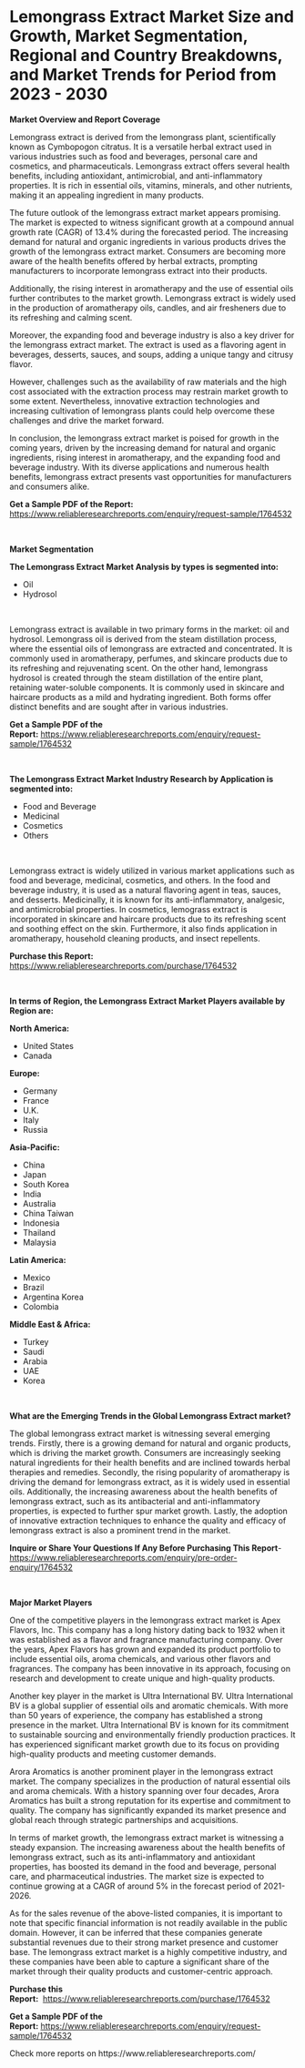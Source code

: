 <p><h1>Lemongrass Extract Market Size and Growth, Market Segmentation, Regional and Country Breakdowns, and Market Trends for Period from 2023 -  2030</h1></p><p><strong>Market Overview and Report Coverage</strong></p>
<p><p>Lemongrass extract is derived from the lemongrass plant, scientifically known as Cymbopogon citratus. It is a versatile herbal extract used in various industries such as food and beverages, personal care and cosmetics, and pharmaceuticals. Lemongrass extract offers several health benefits, including antioxidant, antimicrobial, and anti-inflammatory properties. It is rich in essential oils, vitamins, minerals, and other nutrients, making it an appealing ingredient in many products.</p><p>The future outlook of the lemongrass extract market appears promising. The market is expected to witness significant growth at a compound annual growth rate (CAGR) of 13.4% during the forecasted period. The increasing demand for natural and organic ingredients in various products drives the growth of the lemongrass extract market. Consumers are becoming more aware of the health benefits offered by herbal extracts, prompting manufacturers to incorporate lemongrass extract into their products.</p><p>Additionally, the rising interest in aromatherapy and the use of essential oils further contributes to the market growth. Lemongrass extract is widely used in the production of aromatherapy oils, candles, and air fresheners due to its refreshing and calming scent.</p><p>Moreover, the expanding food and beverage industry is also a key driver for the lemongrass extract market. The extract is used as a flavoring agent in beverages, desserts, sauces, and soups, adding a unique tangy and citrusy flavor.</p><p>However, challenges such as the availability of raw materials and the high cost associated with the extraction process may restrain market growth to some extent. Nevertheless, innovative extraction technologies and increasing cultivation of lemongrass plants could help overcome these challenges and drive the market forward.</p><p>In conclusion, the lemongrass extract market is poised for growth in the coming years, driven by the increasing demand for natural and organic ingredients, rising interest in aromatherapy, and the expanding food and beverage industry. With its diverse applications and numerous health benefits, lemongrass extract presents vast opportunities for manufacturers and consumers alike.</p></p>
<p><strong>Get a Sample PDF of the Report:</strong> <a href="https://www.reliableresearchreports.com/enquiry/request-sample/1764532">https://www.reliableresearchreports.com/enquiry/request-sample/1764532</a></p>
<p>&nbsp;</p>
<p><strong>Market Segmentation</strong></p>
<p><strong>The Lemongrass Extract Market Analysis by types is segmented into:</strong></p>
<p><ul><li>Oil</li><li>Hydrosol</li></ul></p>
<p>&nbsp;</p>
<p><p>Lemongrass extract is available in two primary forms in the market: oil and hydrosol. Lemongrass oil is derived from the steam distillation process, where the essential oils of lemongrass are extracted and concentrated. It is commonly used in aromatherapy, perfumes, and skincare products due to its refreshing and rejuvenating scent. On the other hand, lemongrass hydrosol is created through the steam distillation of the entire plant, retaining water-soluble components. It is commonly used in skincare and haircare products as a mild and hydrating ingredient. Both forms offer distinct benefits and are sought after in various industries.</p></p>
<p><strong>Get a Sample PDF of the Report:</strong>&nbsp;<a href="https://www.reliableresearchreports.com/enquiry/request-sample/1764532">https://www.reliableresearchreports.com/enquiry/request-sample/1764532</a></p>
<p>&nbsp;</p>
<p><strong>The Lemongrass Extract Market Industry Research by Application is segmented into:</strong></p>
<p><ul><li>Food and Beverage</li><li>Medicinal</li><li>Cosmetics</li><li>Others</li></ul></p>
<p>&nbsp;</p>
<p><p>Lemongrass extract is widely utilized in various market applications such as food and beverage, medicinal, cosmetics, and others. In the food and beverage industry, it is used as a natural flavoring agent in teas, sauces, and desserts. Medicinally, it is known for its anti-inflammatory, analgesic, and antimicrobial properties. In cosmetics, lemograss extract is incorporated in skincare and haircare products due to its refreshing scent and soothing effect on the skin. Furthermore, it also finds application in aromatherapy, household cleaning products, and insect repellents.</p></p>
<p><strong>Purchase this Report:</strong>&nbsp; <a href="https://www.reliableresearchreports.com/purchase/1764532">https://www.reliableresearchreports.com/purchase/1764532</a></p>
<p>&nbsp;</p>
<p><strong>In terms of Region, the Lemongrass Extract Market Players available by Region are:</strong></p>
<p>
    <p> <strong> North America: </strong>
        <ul>
            <li>United States</li>
            <li>Canada</li>
        </ul>
        </p> 
    <p> <strong> Europe: </strong>
        <ul>
            <li>Germany</li>
            <li>France</li>
            <li>U.K.</li>
            <li>Italy</li>
            <li>Russia</li>
        </ul>
        </p> 
    <p> <strong> Asia-Pacific: </strong>
        <ul>
            <li>China</li>
            <li>Japan</li>
            <li>South Korea</li>
            <li>India</li>
            <li>Australia</li>
            <li>China Taiwan</li>
            <li>Indonesia</li>
            <li>Thailand</li>
            <li>Malaysia</li>
        </ul>
        </p> 
    <p> <strong> Latin America: </strong>
        <ul>
            <li>Mexico</li>
            <li>Brazil</li>
            <li>Argentina Korea</li>
            <li>Colombia</li>
        </ul>
        </p> 
    <p> <strong> Middle East & Africa: </strong>
        <ul>
            <li>Turkey</li>
            <li>Saudi</li>
            <li>Arabia</li>
            <li>UAE</li>
            <li>Korea</li>
        </ul>
    </p>
    </p>
<p>&nbsp;</p>
<p><strong>What are the Emerging Trends in the Global Lemongrass Extract market?</strong></p>
<p><p>The global lemongrass extract market is witnessing several emerging trends. Firstly, there is a growing demand for natural and organic products, which is driving the market growth. Consumers are increasingly seeking natural ingredients for their health benefits and are inclined towards herbal therapies and remedies. Secondly, the rising popularity of aromatherapy is driving the demand for lemongrass extract, as it is widely used in essential oils. Additionally, the increasing awareness about the health benefits of lemongrass extract, such as its antibacterial and anti-inflammatory properties, is expected to further spur market growth. Lastly, the adoption of innovative extraction techniques to enhance the quality and efficacy of lemongrass extract is also a prominent trend in the market.</p></p>
<p><strong>Inquire or Share Your Questions If Any Before Purchasing This Report</strong>- <a href="https://www.reliableresearchreports.com/enquiry/pre-order-enquiry/1764532">https://www.reliableresearchreports.com/enquiry/pre-order-enquiry/1764532</a></p>
<p>&nbsp;</p>
<p><strong>Major Market Players</strong></p>
<p><p>One of the competitive players in the lemongrass extract market is Apex Flavors, Inc. This company has a long history dating back to 1932 when it was established as a flavor and fragrance manufacturing company. Over the years, Apex Flavors has grown and expanded its product portfolio to include essential oils, aroma chemicals, and various other flavors and fragrances. The company has been innovative in its approach, focusing on research and development to create unique and high-quality products.</p><p>Another key player in the market is Ultra International BV. Ultra International BV is a global supplier of essential oils and aromatic chemicals. With more than 50 years of experience, the company has established a strong presence in the market. Ultra International BV is known for its commitment to sustainable sourcing and environmentally friendly production practices. It has experienced significant market growth due to its focus on providing high-quality products and meeting customer demands.</p><p>Arora Aromatics is another prominent player in the lemongrass extract market. The company specializes in the production of natural essential oils and aroma chemicals. With a history spanning over four decades, Arora Aromatics has built a strong reputation for its expertise and commitment to quality. The company has significantly expanded its market presence and global reach through strategic partnerships and acquisitions.</p><p>In terms of market growth, the lemongrass extract market is witnessing a steady expansion. The increasing awareness about the health benefits of lemongrass extract, such as its anti-inflammatory and antioxidant properties, has boosted its demand in the food and beverage, personal care, and pharmaceutical industries. The market size is expected to continue growing at a CAGR of around 5% in the forecast period of 2021-2026.</p><p>As for the sales revenue of the above-listed companies, it is important to note that specific financial information is not readily available in the public domain. However, it can be inferred that these companies generate substantial revenues due to their strong market presence and customer base. The lemongrass extract market is a highly competitive industry, and these companies have been able to capture a significant share of the market through their quality products and customer-centric approach.</p></p>
<p><strong>Purchase this Report:</strong>&nbsp;&nbsp;<a href="https://www.reliableresearchreports.com/purchase/1764532">https://www.reliableresearchreports.com/purchase/1764532</a></p>
<p></p>
<p><strong>Get a Sample PDF of the Report:</strong>&nbsp;<a href="https://www.reliableresearchreports.com/enquiry/request-sample/1764532">https://www.reliableresearchreports.com/enquiry/request-sample/1764532</a></p>
<p>Check more reports on https://www.reliableresearchreports.com/</p>